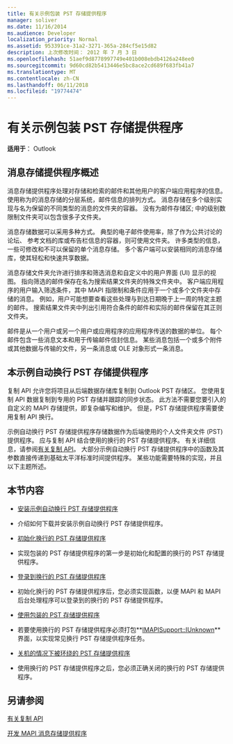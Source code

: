 ```yaml
---
title: 有关示例包装 PST 存储提供程序
manager: soliver
ms.date: 11/16/2014
ms.audience: Developer
localization_priority: Normal
ms.assetid: 953391ce-31a2-3271-365a-284cf5e15d82
description: 上次修改时间： 2012 年 7 月 3 日
ms.openlocfilehash: 51aef9d8778997749e401b008ebdb4126a248ee0
ms.sourcegitcommit: 9d60cd82b5413446e5bc8ace2cd689f683fb41a7
ms.translationtype: MT
ms.contentlocale: zh-CN
ms.lasthandoff: 06/11/2018
ms.locfileid: "19774474"
---
```

# <a name="about-the-sample-wrapped-pst-store-provider"></a>有关示例包装 PST 存储提供程序

 
  
**适用于**： Outlook 
  
## <a name="overview-of-message-store-providers"></a>消息存储提供程序概述

消息存储提供程序处理对存储和检索的邮件和其他用户的客户端应用程序的信息。 使用称为的消息存储的分层系统，邮件信息的排列方式。 消息存储在多个级别实现与名为保留的不同类型的消息的文件夹的容器。 没有为邮件存储区; 中的级别数限制文件夹可以包含很多子文件夹。
  
消息存储数据可以采用多种方式。 典型的电子邮件使用率，除了作为公共讨论的论坛、 参考文档的库或布告栏信息的容器，则可使用文件夹。 许多类型的信息，一些可修改和不可以保留的单个消息存储。 多个客户端可以安装相同的消息存储库，使其轻松和快速共享数据。
  
消息存储文件夹允许进行排序和筛选消息和自定义中的用户界面 (UI) 显示的视图。 指向筛选的邮件保存在名为搜索结果文件夹的特殊文件夹中。 客户端应用程序的用户输入筛选条件，其中 MAPI 指限制和条件应用于一个或多个文件夹中存储的消息。 例如，用户可能想要查看这些处理与到达日期晚于上一周的特定主题的邮件。 搜索结果文件夹中列出引用符合条件的邮件和实际的邮件保留在其正则文件夹。
  
邮件是从一个用户或另一个用户或应用程序的应用程序传送的数据的单位。 每个邮件包含一些消息文本和用于传输邮件信封信息。 某些消息包括一个或多个附件或其他数据与传输的文件，另一条消息或 OLE 对象形式一条消息。
  
## <a name="the-sample-wrapped-pst-store-provider"></a>本示例自动换行 PST 存储提供程序

复制 API 允许您将项目从后端数据存储库复制到 Outlook PST 存储区。 您使用复制 API 数据复制到专用的 PST 存储并跟踪的同步状态。 此方法不需要您要引入的自定义的 MAPI 存储提供，即复杂编写和维护。 但是，PST 存储提供程序需要使用复制 API 换行。
  
示例自动换行 PST 存储提供程序存储数据作为后端使用的个人文件夹文件 (PST) 提供程序。 应与复制 API 结合使用的换行的 PST 存储提供程序。 有关详细信息，请参阅[有关复制 API](about-the-replication-api.md)。 大部分示例自动换行 PST 存储提供程序中的函数及其参数直接传递到基础太平洋标准时间提供程序。 某些功能需要特殊的实现，并且以下主题所述。
  
## <a name="in-this-section"></a>本节内容

- [安装示例自动换行 PST 存储提供程序](installing-the-sample-wrapped-pst-store-provider.md)
    
- 介绍如何下载并安装示例自动换行 PST 存储提供程序。
    
- [初始化换行的 PST 存储提供程序](initializing-a-wrapped-pst-store-provider.md)
    
- 实现包装的 PST 存储提供程序的第一步是初始化和配置的换行的 PST 存储提供程序。
    
- [登录到换行的 PST 存储提供程序](logging-on-to-a-wrapped-pst-store-provider.md)
    
- 初始化换行的 PST 存储提供程序后，您必须实现函数，以便 MAPI 和 MAPI 后台处理程序可以登录到的换行的 PST 存储提供程序。
    
- [使用包装的 PST 存储提供程序](using-a-wrapped-pst-store-provider.md)
    
- 若要使用换行的 PST 存储提供程序必须打包**[IMAPISupport::IUnknown](imapisupportiunknown.md)** 界面，以实现常见换行 PST 存储提供程序任务。 
    
- [关机的情况下被环绕的 PST 存储提供程序](shutting-down-a-wrapped-pst-store-provider.md)
    
- 使用换行的 PST 存储提供程序之后，您必须正确关闭的换行的 PST 存储提供程序。
    
## <a name="see-also"></a>另请参阅



[有关复制 API](about-the-replication-api.md)
  
[开发 MAPI 消息存储提供程序](developing-a-mapi-message-store-provider.md)

